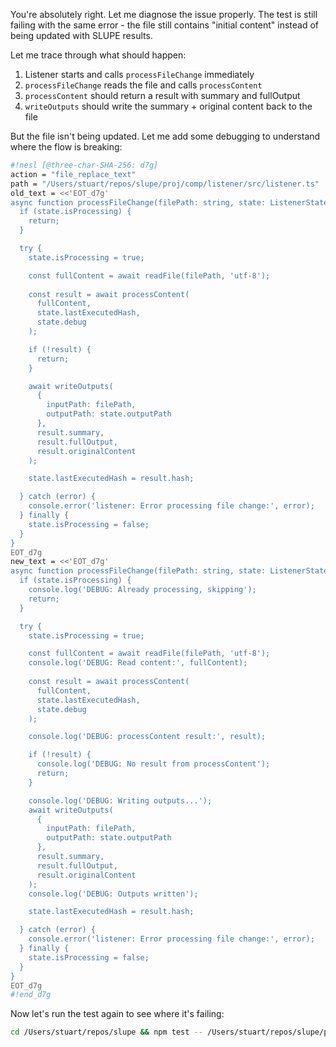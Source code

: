 You're absolutely right. Let me diagnose the issue properly. The test is still failing with the same error - the file still contains "initial content" instead of being updated with SLUPE results.

Let me trace through what should happen:
1. Listener starts and calls `processFileChange` immediately
2. `processFileChange` reads the file and calls `processContent`
3. `processContent` should return a result with summary and fullOutput
4. `writeOutputs` should write the summary + original content back to the file

But the file isn't being updated. Let me add some debugging to understand where the flow is breaking:

```sh nesl
#!nesl [@three-char-SHA-256: d7g]
action = "file_replace_text"
path = "/Users/stuart/repos/slupe/proj/comp/listener/src/listener.ts"
old_text = <<'EOT_d7g'
async function processFileChange(filePath: string, state: ListenerState): Promise<void> {
  if (state.isProcessing) {
    return;
  }

  try {
    state.isProcessing = true;

    const fullContent = await readFile(filePath, 'utf-8');
    
    const result = await processContent(
      fullContent,
      state.lastExecutedHash,
      state.debug
    );

    if (!result) {
      return;
    }

    await writeOutputs(
      {
        inputPath: filePath,
        outputPath: state.outputPath
      },
      result.summary,
      result.fullOutput,
      result.originalContent
    );

    state.lastExecutedHash = result.hash;

  } catch (error) {
    console.error('listener: Error processing file change:', error);
  } finally {
    state.isProcessing = false;
  }
}
EOT_d7g
new_text = <<'EOT_d7g'
async function processFileChange(filePath: string, state: ListenerState): Promise<void> {
  if (state.isProcessing) {
    console.log('DEBUG: Already processing, skipping');
    return;
  }

  try {
    state.isProcessing = true;

    const fullContent = await readFile(filePath, 'utf-8');
    console.log('DEBUG: Read content:', fullContent);
    
    const result = await processContent(
      fullContent,
      state.lastExecutedHash,
      state.debug
    );

    console.log('DEBUG: processContent result:', result);

    if (!result) {
      console.log('DEBUG: No result from processContent');
      return;
    }

    console.log('DEBUG: Writing outputs...');
    await writeOutputs(
      {
        inputPath: filePath,
        outputPath: state.outputPath
      },
      result.summary,
      result.fullOutput,
      result.originalContent
    );
    console.log('DEBUG: Outputs written');

    state.lastExecutedHash = result.hash;

  } catch (error) {
    console.error('listener: Error processing file change:', error);
  } finally {
    state.isProcessing = false;
  }
}
EOT_d7g
#!end_d7g
```

Now let's run the test again to see where it's failing:

```bash
cd /Users/stuart/repos/slupe && npm test -- /Users/stuart/repos/slupe/proj/comp/listener/test/unit/stopListener.test.ts
```
